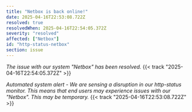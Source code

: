 ```yaml
---
title: "Netbox is back online!"
date: 2025-04-16T22:53:08.722Z
resolved: true
resolvedWhen: 2025-04-16T22:54:05.372Z
severity: "resolved"
affected: ["Netbox"]
id: "http-status-netbox"
section: issue
---
```


*The issue with our system "Netbox" has been resolved.* {{< track "2025-04-16T22:54:05.372Z" >}}

**Automated system alert* - We are sensing a disruption in our http-status monitor. This means that end users may experience issues with our "Netbox". This may be temporary.* {{< track "2025-04-16T22:53:08.722Z" >}}
